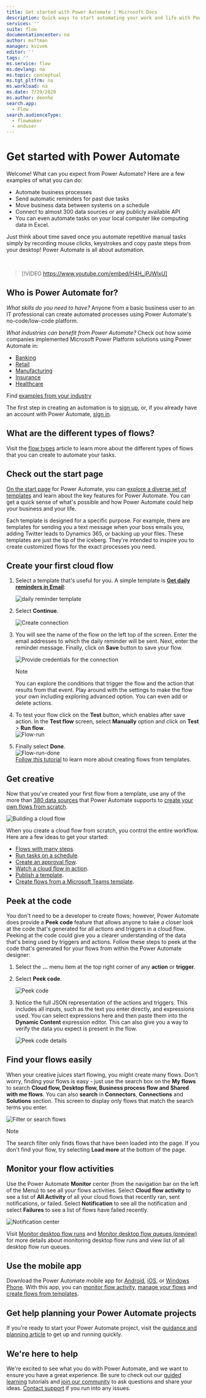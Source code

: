 ```yaml
---
title: Get started with Power Automate | Microsoft Docs
description: Quick ways to start automating your work and life with Power Automate.
services: ''
suite: flow
documentationcenter: na
author: msftman
manager: kvivek
editor: ''
tags: ''
ms.service: flow
ms.devlang: na
ms.topic: conceptual
ms.tgt_pltfrm: na
ms.workload: na
ms.date: 7/29/2020
ms.author: deonhe
search.app: 
  - Flow
search.audienceType: 
  - flowmaker
  - enduser
---
```


# Get started with Power Automate 

Welcome! What can you expect from Power Automate? Here are a few examples of what you can do:

* Automate business processes
* Send automatic reminders for past due tasks
* Move business data between systems on a schedule
* Connect to almost 300 data sources or any publicly available API
* You can even automate tasks on your local computer like computing data in Excel. 

Just think about time saved once you automate repetitive manual tasks simply by recording mouse clicks, keystrokes and copy paste steps from your desktop! Power Automate is all about automation. 

<br/>

> [!VIDEO https://www.youtube.com/embed/H4H_jPJWlxU]

## Who is Power Automate for? 

*What skills do you need to have?* 
Anyone from a basic business user to an IT professional can create automated processes using Power Automate's no-code/low-code platform.

*What industries can benefit from Power Automate?* 
Check out how some companies implemented Microsoft Power Platform solutions using Power Automate in: 

  * [Banking](https://customers.microsoft.com/en-us/story/821782-illimity-bank-banking-power-automate)
  * [Retail](https://customers.microsoft.com/en-us/story/drivetime-retail-consumer-goods-azure)
  * [Manufacturing](https://customers.microsoft.com/en-us/story/810656-hexion-manufacturing-power-platform)
  * [Insurance](https://customers.microsoft.com/en-us/story/811345-aioi-nissay-dowa-insurance-microsoft-power-platform)
  * [Healthcare](https://customers.microsoft.com/en-us/story/vnshs-health-provider-microsoft-flow) 

Find [examples from your industry](https://customers.microsoft.com/en-us/search?sq=%22Power%20Automate%22&ff=story_product_categories%26%3EPower%20Automate&p=0&so=story_publish_date%20desc)


The first step in creating an automation is to [sign up](sign-up-sign-in.md), or, if you already have an account with Power Automate, [sign in](https://flow.microsoft.com/signin).

## What are the different types of flows?

Visit the [flow types](flow-types.md) article to learn more about the different types of flows that you can create to automate your tasks.

## Check out the start page 

[On the start page](https://flow.microsoft.com) for Power Automate, you can [explore a diverse set of templates](https://flow.microsoft.com/templates) and learn about the key features for Power Automate. You can get a quick sense of what's possible and how Power Automate could help your business and your life.

Each template is designed for a specific purpose. For example, there are templates for sending you a text message when your boss emails you, adding Twitter leads to Dynamics 365, or backing up your files. These templates are just the tip of the iceberg. They're intended to inspire you to create customized flows for the exact processes you need.

## Create your first cloud flow 

1. Select a template that's useful for you. A simple template is [**Get daily reminders in Email**](https://flow.microsoft.com/galleries/public/templates/45a3399aa29345308f08b6db0a9c85b9/):

    ![daily reminder template](./media/getting-started/template-details.png)

1. Select **Continue**.

    ![Create connection](./media/getting-started/create-connection.png)

1. You will see the name of the flow on the left top of the screen. Enter the email addresses to which the daily reminder will be sent. Next, enter the reminder message. Finally, click on **Save** button to save your flow.

    ![Provide credentials for the connection](./media/getting-started/configure-email-details.png)

    > [!NOTE]
    > You can explore the conditions that trigger the flow and the action that results from that event. Play around with the settings to make the flow your own including exploring advanced option. You can even add or delete actions.

1. To test your flow click on the **Test** button, which enables after save action. In the **Test flow** screen, select **Manually** option and click on **Test** > **Run flow**.  
    ![Flow-run](./media/getting-started/flow-run.png)
1. Finally select **Done**. <br />
    ![Flow-run-done](./media/getting-started/flow-run-done.png) <br />
[Follow this tutorial](get-started-logic-template.md) to learn more about creating flows from templates.

## Get creative

Now that you've created your first flow from a template, use any of the more than [380 data sources](https://flow.microsoft.com/connectors/) that Power Automate supports to [create your own flows from scratch](get-started-logic-flow.md).

![Building a cloud flow](./media/getting-started/build-a-flow.png)

When you create a cloud flow from scratch, you control the entire workflow. Here are a few ideas to get your started:

- [Flows with many steps](multi-step-logic-flow.md).
- [Run tasks on a schedule](run-scheduled-tasks.md).
- [Create an approval flow](wait-for-approvals.md).
- [Watch a cloud flow in action](see-a-flow-run.md).
- [Publish a template](publish-a-template.md).
- [Create flows from a Microsoft Teams template](https://flow.microsoft.com/connectors/shared_teams/microsoft-teams/).


## Peek at the code

You don't need to be a developer to create flows; however, Power Automate does provide a **Peek code** feature that allows anyone to take a closer look at the code that's generated for all actions and triggers in a cloud flow. Peeking at the code could give you a clearer understanding of the data that's being used by triggers and actions. Follow these steps to peek at the code that's generated for your flows from within the Power Automate designer: 

1. Select the **...** menu item at the top right corner of any **action** or **trigger**. 
1. Select **Peek code**.

    ![Peek code](media/getting-started/peek-code.png)

1. Notice the full JSON representation of the actions and triggers. This includes all inputs, such as the text you enter directly, and expressions used. You can select expressions here and then paste them into the **Dynamic Content** expression editor. This can also give you a way to verify the data you expect is present in the flow.

    ![Peek code details](media/getting-started/peek-code-details.png)
   

## Find your flows easily
When your creative juices start flowing, you might create many flows. Don't worry, finding your flows is easy - just use the search box on the **My flows** to search **Cloud flow, Desktop flow, Business process flow and Shared with me flows**. You can also **search** in **Connectors**, **Connections** and **Solutions** section. This screen to display only flows that match the search terms you enter.

![Filter or search flows](media/getting-started/filter-search-box.png)
 
> [!NOTE]
> The search filter only finds flows that have been loaded into the page. If you don't find your flow, try selecting **Load more** at the bottom of the page.

## Monitor your flow activities  
Use the Power Automate **Monitor** center (from the navigation bar on the left of the Menu) to see all your flows activities. Select **Cloud flow activity** to see a list of **All Activity** of all your cloud flows that recently ran, sent notifications, or failed. Select **Notification** to see all the notification and select **Failures** to see a list of flows have failed recently.

![Notification center](media/getting-started/notification-center.png)

Visit [Monitor desktop flow runs](https://docs.microsoft.com/en-us/power-automate/desktop-flows/monitor-desktop-flow-runs) and [Monitor desktop flow queues (preview)](https://docs.microsoft.com/en-us/power-automate/desktop-flows/monitor-desktop-flow-queues) for more details about monitoring desktop flow runs and view list of all desktop flow run queues. 

## Use the mobile app 

Download the Power Automate mobile app for [Android](https://aka.ms/flowmobiledocsandroid), [iOS](https://aka.ms/flowmobiledocsios), or [Windows Phone](https://aka.ms/flowmobilewindows). With this app, you can [monitor flow activity](mobile-monitor-activity.md), [manage your flows](mobile-manage-flows.md) and [create flows from templates](mobile-create-flow.md).

## Get help planning your Power Automate projects

If you're ready to start your Power Automate project, visit the [guidance and planning article](./guidance/planning/introduction.md) to get up and running quickly.

## We're here to help 

We're excited to see what you do with Power Automate, and we want to ensure you have a great experience. Be sure to check out our [guided learning](https://flow.microsoft.com/guided-learning/) tutorials and [join our community](https://go.microsoft.com/fwlink/?LinkID=787467) to ask questions and share your ideas. [Contact support](https://go.microsoft.com/fwlink/?LinkID=787479) if you run into any issues.
